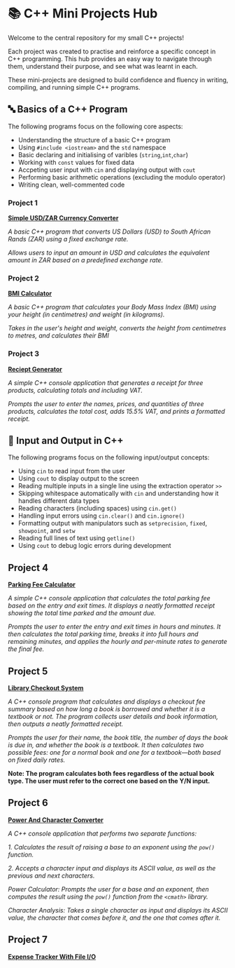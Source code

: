 # 📚 C++ Mini Projects Hub
Welcome to the central repository for my small C++ projects!

Each project was created to practise and reinforce a specific concept in C++ programming. This hub provides an easy way to navigate through them, understand their purpose, and see what was learnt in each.

These mini-projects are designed to build confidence and fluency in writing, compiling, and running simple C++ programs.

## 🔤 Basics of a C++ Program 
The following programs focus on the following core aspects:
* Understanding the structure of a basic C++ program
* Using `#include <iostream>` and the `std` namespace
* Basic declaring and initialising of varibles (`string`,`int`,`char`)
* Working with `const` values for fixed data
* Accpeting user input with `cin` and displaying output with `cout`
* Performing basic arithmetic operations (excluding the modulo operator)
* Writing clean, well-commented code


### Project 1
[**Simple USD/ZAR Currency Converter**](https://github.com/UncleH25/Simple-USD-ZAR-Currency-Converter)

*A basic C++ program that converts US Dollars (USD) to South African Rands (ZAR) using a fixed exchange rate.*

*Allows users to input an amount in USD and calculates the equivalent amount in ZAR based on a predefined exchange rate.*
### Project 2
[**BMI Calculator**](https://github.com/UncleH25/BMI-Calculator)

*A basic C++ program that calculates your Body Mass Index (BMI) using your height (in centimetres) and weight (in kilograms).*

*Takes in the user's height and weight, converts the height from centimetres to metres, and calculates their BMI*
### Project 3
[**Reciept Generator**](https://github.com/UncleH25/Receipt-Generator)

*A simple C++ console application that generates a receipt for three products, calculating totals and including VAT.*

*Prompts the user to enter the names, prices, and quantities of three products, calculates the total cost, adds 15.5% VAT, and prints a formatted receipt.*

## 🧾 Input and Output in C++
The following programs focus on the following input/output concepts:
* Using `cin` to read input from the user
* Using `cout` to display output to the screen
* Reading multiple inputs in a single line using the extraction operator `>>`
* Skipping whitespace automatically with `cin` and understanding how it handles different data types
* Reading characters (including spaces) using `cin.get()`
* Handling input errors using `cin.clear()` and `cin.ignore()`
* Formatting output with manipulators such as `setprecision`, `fixed`, `showpoint`, and `setw`
* Reading full lines of text using `getline()`
* Using `cout` to debug logic errors during development


## Project 4
[**Parking Fee Calculator**](https://github.com/UncleH25/Library-Checkout-System)

*A simple C++ console application that calculates the total parking fee based on the entry and exit times. It displays a neatly formatted receipt showing the total time parked and the amount due.*

*Prompts the user to enter the entry and exit times in hours and minutes. It then calculates the total parking time, breaks it into full hours and remaining minutes, and applies the hourly and per-minute rates to generate the final fee.*

## Project 5
[**Library Checkout System**](https://github.com/UncleH25/Library-Checkout-System)

*A C++ console program that calculates and displays a checkout fee summary based on how long a book is borrowed and whether it is a textbook or not. The program collects user details and book information, then outputs a neatly formatted receipt.*

*Prompts the user for their name, the book title, the number of days the book is due in, and whether the book is a textbook. It then calculates two possible fees: one for a normal book and one for a textbook—both based on fixed daily rates.*

**Note: The program calculates both fees regardless of the actual book type. The user must refer to the correct one based on the Y/N input.**

## Project 6
[**Power And Character Converter**](https://github.com/UncleH25/Power-And-Character-Converter)

*A C++ console application that performs two separate functions:*

*1. Calculates the result of raising a base to an exponent using the `pow()` function.*

*2. Accepts a character input and displays its ASCII value, as well as the previous and next characters.*

*Power Calculator: Prompts the user for a base and an exponent, then computes the result using the `pow()` function from the `<cmath>` library.*

*Character Analysis: Takes a single character as input and displays its ASCII value, the character that comes before it, and the one that comes after it.*

## Project 7
[**Expense Tracker With File I/O**](https://github.com/UncleH25/Expense-Tracker)
